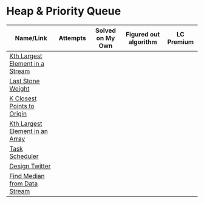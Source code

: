 # Heap & Priority Queue

| Name/Link                                                                                         | Attempts | Solved on My Own | Figured out algorithm | LC Premium |
| ------------------------------------------------------------------------------------------------- | -------- | ---------------- | --------------------- | ---------- |
| [Kth Largest Element in a Stream](https://leetcode.com/problems/kth-largest-element-in-a-stream/) |          |                  |                       |            |
| [Last Stone Weight](https://leetcode.com/problems/last-stone-weight/)                             |          |                  |                       |            |
| [K Closest Points to Origin](https://leetcode.com/problems/k-closest-points-to-origin/)           |          |                  |                       |            |
| [Kth Largest Element in an Array](https://leetcode.com/problems/kth-largest-element-in-an-array/) |          |                  |                       |            |
| [Task Scheduler](https://leetcode.com/problems/task-scheduler/)                                   |          |                  |                       |            |
| [Design Twitter](https://leetcode.com/problems/design-twitter/)                                   |          |                  |                       |            |
| [Find Median from Data Stream](https://leetcode.com/problems/find-median-from-data-stream/)       |          |                  |                       |            |
